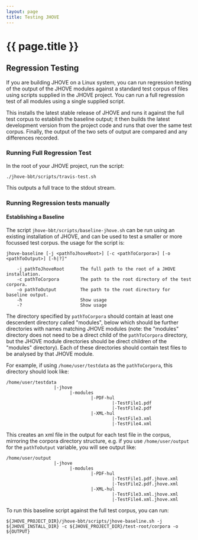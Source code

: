 ```yaml
---
layout: page
title: Testing JHOVE
---
```

{{ page.title }}
================

Regression Testing
------------------
If you are building JHOVE on a Linux system, you can run regression testing of the output of the JHOVE modules
against a standard test corpus of files using scripts supplied in the JHOVE project. You can run a full regression test 
of all modules using a single supplied script.

This installs the latest stable release of JHOVE and runs it against the full test corpus to establish the baseline
output; it then builds the latest development version from the project code and runs that over the same test corpus.
Finally, the output of the two sets of output are compared and any differences recorded.

### Running Full Regression Test
In the root of your JHOVE project, run the script:

	./jhove-bbt/scripts/travis-test.sh

This outputs a full trace to the stdout stream.

### Running Regression tests manually
#### Establishing a Baseline
The script `jhove-bbt/scripts/baseline-jhove.sh` can be run using an existing installation of JHOVE, and can be used to 
test a smaller or more focussed test corpus. the usage for the script is:

	jhove-baseline [-j <pathToJhoveRoot>] [-c <pathToCorpora>] [-o <pathToOutput>] [-h|?]"
	
		-j pathToJhoveRoot		The full path to the root of a JHOVE installation.
		-c pathToCorpora		The path to the root directory of the test corpora.
		-o pathToOutput			The path to the root directory for baseline output.
		-h 						Show usage
		-?						Show usage

The directory specified by `pathToCorpora` should contain at least one descendent directory called "modules", below 
which should be further directories with names matching JHOVE modules (note: the "modules" directory does not need to be
a direct child of the `pathToCorpora` directory, but the JHOVE module directories should be direct children of the
"modules" directory). Each of these directories should contain test files to be analysed by that JHOVE module. 

For example, if using `/home/user/testdata` as the `pathToCorpora`, this directory should look like:

	/home/user/testdata
					  |-jhove
					  		|-modules
					  				|-PDF-hul
					  						|-TestFile1.pdf
					  						|-TestFile2.pdf
			  						|-XML-hul
			  								|-TestFile3.xml
			  								|-TestFile4.xml

This creates an xml file in the output for each test file in the corpus, mirroring the corpora directory structure, e.g.
if you use `/home/user/output` for the `pathToOutput` variable, you will see output like:

	/home/user/output
					  |-jhove
					  		|-modules
					  				|-PDF-hul
					  						|-TestFile1.pdf.jhove.xml
					  						|-TestFile2.pdf.jhove.xml
			  						|-XML-hul
			  								|-TestFile3.xml.jhove.xml
			  								|-TestFile4.xml.jhove.xml

To run this baseline script against the full test corpus, you can run:

	${JHOVE_PROJECT_DIR}/jhove-bbt/scripts/jhove-baseline.sh -j ${JHOVE_INSTALL_DIR} -c ${JHOVE_PROJECT_DIR}/test-root/corpora -o ${OUTPUT}